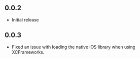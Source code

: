 ## 0.0.2

* Initial release

## 0.0.3

* Fixed an issue with loading the native iOS library when using XCFrameworks.